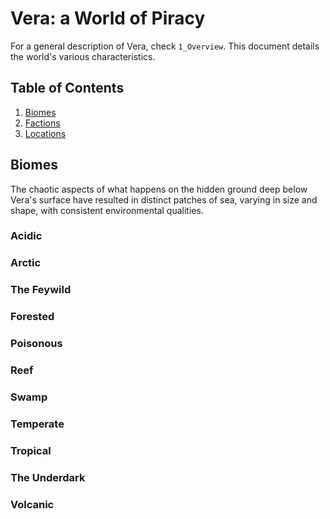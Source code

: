# Vera: a World of Piracy
For a general description of Vera, check `1_Overview`. This document details the world's various characteristics.

## Table of Contents
1. [Biomes](#biomes)
2. [Factions](#factions)
3. [Locations](#locations)

## Biomes <a name="biomes"></a>
The chaotic aspects of what happens on the hidden ground deep below Vera's surface have resulted in distinct patches of sea, varying in size and shape, with consistent environmental qualities.

### Acidic

### Arctic

### The Feywild

### Forested

### Poisonous

### Reef

### Swamp

### Temperate

### Tropical

### The Underdark

### Volcanic